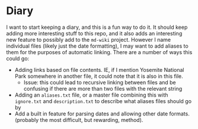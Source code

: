 # Diary

I want to start keeping a diary, and this is a fun way to do it. It should keep adding more interesting stuff to this repo, and it also adds an interesting new feature to possibly add to the `md-wiki` project. However I name individual files (likely just the date formatting), I may want to add aliases to them for the purposes of automatic linking. There are a number of ways this could go:

* Adding links based on file contents. IE, if I mention Yosemite National Park somewhere in another file, it could note that it is also in this file.
    * Issue: this could lead to recursive linking between files and be confusing if there are more than two files with the relevant string
* Adding an `aliases.txt` file, or a master file combining this with `ignore.txt` and `description.txt` to describe what aliases files should go by
* Add a built in feature for parsing dates and allowing other date formats. (probably the most difficult, but rewarding, method).